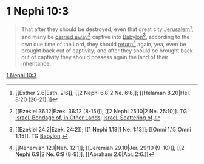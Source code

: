 # 1 Nephi 10:3

> That after they should be destroyed, even that great city <u>Jerusalem</u>[^a], and many be <u>carried away</u>[^b] captive into <u>Babylon</u>[^c], according to the own due time of the Lord, they should <u>return</u>[^d] again, yea, even be brought back out of captivity; and after they should be brought back out of captivity they should possess again the land of their inheritance.

[1 Nephi 10:3](https://www.churchofjesuschrist.org/study/scriptures/bofm/1-ne/10?lang=eng&id=p3#p3)


[^a]: [[Esther 2.6|Esth. 2:6]]; [[2 Nephi 6.8|2 Ne. 6:8]]; [[Helaman 8.20|Hel. 8:20 (20-21).]]
[^b]: [[Ezekiel 36.12|Ezek. 36:12 (8-15)]]; [[2 Nephi 25.10|2 Ne. 25:10]]. TG [Israel, Bondage of, in Other Lands](https://www.churchofjesuschrist.org/study/scriptures/tg/israel-bondage-of-in-other-lands?lang=eng); [Israel, Scattering of](https://www.churchofjesuschrist.org/study/scriptures/tg/israel-scattering-of?lang=eng).
[^c]: [[Ezekiel 24.2|Ezek. 24:2]]; [[1 Nephi 1.13|1 Ne. 1:13]]; [[Omni 1.15|Omni 1:15]]. TG [Babylon](https://www.churchofjesuschrist.org/study/scriptures/tg/babylon?lang=eng).
[^d]: [[Nehemiah 12.1|Neh. 12:1]]; [[Jeremiah 29.10|Jer. 29:10 (9-10)]]; [[2 Nephi 6.9|2 Ne. 6:9 (8-9)]]; [[Abraham 2.6|Abr. 2:6.]]
